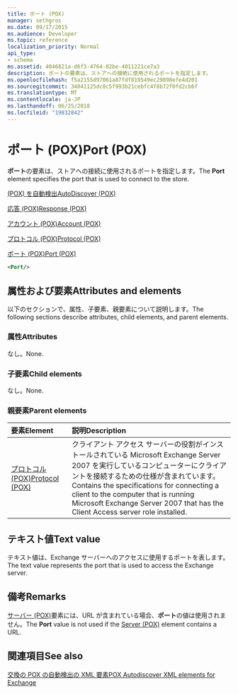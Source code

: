 ```yaml
---
title: ポート (POX)
manager: sethgros
ms.date: 09/17/2015
ms.audience: Developer
ms.topic: reference
localization_priority: Normal
api_type:
- schema
ms.assetid: 4046821a-d6f3-4764-82be-4011221ce7a3
description: ポートの要素は、ストアへの接続に使用されるポートを指定します。
ms.openlocfilehash: f5a2155d97061a87fdf819549ec29898efe4d201
ms.sourcegitcommit: 34041125dc8c5f993b21cebfc4f8b72f0fd2cb6f
ms.translationtype: MT
ms.contentlocale: ja-JP
ms.lasthandoff: 06/25/2018
ms.locfileid: "19832842"
---
```

# <a name="port-pox"></a><span data-ttu-id="f3116-103">ポート (POX)</span><span class="sxs-lookup"><span data-stu-id="f3116-103">Port (POX)</span></span>

<span data-ttu-id="f3116-104">**ポート**の要素は、ストアへの接続に使用されるポートを指定します。</span><span class="sxs-lookup"><span data-stu-id="f3116-104">The **Port** element specifies the port that is used to connect to the store.</span></span> 
  
[<span data-ttu-id="f3116-105">(POX) を自動検出</span><span class="sxs-lookup"><span data-stu-id="f3116-105">AutoDiscover (POX)</span></span>](autodiscover-pox.md)
  
[<span data-ttu-id="f3116-106">応答 (POX)</span><span class="sxs-lookup"><span data-stu-id="f3116-106">Response (POX)</span></span>](response-pox.md)
  
[<span data-ttu-id="f3116-107">アカウント (POX)</span><span class="sxs-lookup"><span data-stu-id="f3116-107">Account (POX)</span></span>](account-pox.md)
  
[<span data-ttu-id="f3116-108">プロトコル (POX)</span><span class="sxs-lookup"><span data-stu-id="f3116-108">Protocol (POX)</span></span>](protocol-pox.md)
  
[<span data-ttu-id="f3116-109">ポート (POX)</span><span class="sxs-lookup"><span data-stu-id="f3116-109">Port (POX)</span></span>](port-pox.md)
  
```xml
<Port/>
```

## <a name="attributes-and-elements"></a><span data-ttu-id="f3116-110">属性および要素</span><span class="sxs-lookup"><span data-stu-id="f3116-110">Attributes and elements</span></span>

<span data-ttu-id="f3116-111">以下のセクションで、属性、子要素、親要素について説明します。</span><span class="sxs-lookup"><span data-stu-id="f3116-111">The following sections describe attributes, child elements, and parent elements.</span></span>
  
### <a name="attributes"></a><span data-ttu-id="f3116-112">属性</span><span class="sxs-lookup"><span data-stu-id="f3116-112">Attributes</span></span>

<span data-ttu-id="f3116-113">なし。</span><span class="sxs-lookup"><span data-stu-id="f3116-113">None.</span></span>
  
### <a name="child-elements"></a><span data-ttu-id="f3116-114">子要素</span><span class="sxs-lookup"><span data-stu-id="f3116-114">Child elements</span></span>

<span data-ttu-id="f3116-115">なし。</span><span class="sxs-lookup"><span data-stu-id="f3116-115">None.</span></span>
  
### <a name="parent-elements"></a><span data-ttu-id="f3116-116">親要素</span><span class="sxs-lookup"><span data-stu-id="f3116-116">Parent elements</span></span>

|<span data-ttu-id="f3116-117">**要素**</span><span class="sxs-lookup"><span data-stu-id="f3116-117">**Element**</span></span>|<span data-ttu-id="f3116-118">**説明**</span><span class="sxs-lookup"><span data-stu-id="f3116-118">**Description**</span></span>|
|:-----|:-----|
|[<span data-ttu-id="f3116-119">プロトコル (POX)</span><span class="sxs-lookup"><span data-stu-id="f3116-119">Protocol (POX)</span></span>](protocol-pox.md) <br/> |<span data-ttu-id="f3116-120">クライアント アクセス サーバーの役割がインストールされている Microsoft Exchange Server 2007 を実行しているコンピューターにクライアントを接続するための仕様が含まれています。</span><span class="sxs-lookup"><span data-stu-id="f3116-120">Contains the specifications for connecting a client to the computer that is running Microsoft Exchange Server 2007 that has the Client Access server role installed.</span></span>  <br/> |
   
## <a name="text-value"></a><span data-ttu-id="f3116-121">テキスト値</span><span class="sxs-lookup"><span data-stu-id="f3116-121">Text value</span></span>

<span data-ttu-id="f3116-122">テキスト値は、Exchange サーバーへのアクセスに使用するポートを表します。</span><span class="sxs-lookup"><span data-stu-id="f3116-122">The text value represents the port that is used to access the Exchange server.</span></span>
  
## <a name="remarks"></a><span data-ttu-id="f3116-123">備考</span><span class="sxs-lookup"><span data-stu-id="f3116-123">Remarks</span></span>

<span data-ttu-id="f3116-124">[サーバー (POX)](server-pox.md)要素には、URL が含まれている場合、**ポート**の値は使用されません。</span><span class="sxs-lookup"><span data-stu-id="f3116-124">The **Port** value is not used if the [Server (POX)](server-pox.md) element contains a URL.</span></span> 
  
## <a name="see-also"></a><span data-ttu-id="f3116-125">関連項目</span><span class="sxs-lookup"><span data-stu-id="f3116-125">See also</span></span>



[<span data-ttu-id="f3116-126">交換の POX の自動検出の XML 要素</span><span class="sxs-lookup"><span data-stu-id="f3116-126">POX Autodiscover XML elements for Exchange</span></span>](pox-autodiscover-xml-elements-for-exchange.md)

